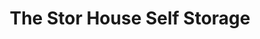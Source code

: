 ---
title: "The Stor House Self Storage"
url: /bellevue/the-stor-house-self-storage/
shop: Mieten
---